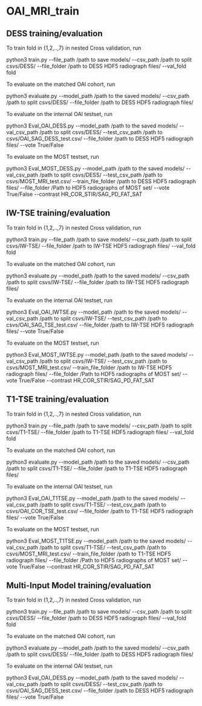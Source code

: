 # OAI_MRI_train

## DESS training/evaluation

To train fold in {1,2,..,7} in nested Cross validation, run

python3 train.py --file_path /path to save models/ --csv_path /path to split csvs/DESS/ --file_folder /path to DESS HDF5 radiograph files/ --val_fold fold

To evaluate on the matched OAI cohort, run

python3 evaluate.py --model_path /path to the saved models/ --csv_path /path to split csvs/DESS/ --file_folder /path to DESS HDF5 radiograph files/ 

To evaluate on the internal OAI testset, run

python3 Eval_OAI_DESS.py --model_path /path to the saved models/ --val_csv_path /path to split csvs/DESS/ --test_csv_path /path to csvs/OAI_SAG_DESS_test.csv/ --file_folder /path to DESS HDF5 radiograph files/ --vote True/False 

To evaluate on the MOST testset, run 

python3 Eval_MOST_DESS.py --model_path /path to the saved models/ --val_csv_path /path to split csvs/DESS/ --test_csv_path /path to csvs/MOST_MRI_test.csv/ --train_file_folder /path to DESS HDF5 radiograph files/ --file_folder /Path to HDF5 radiographs of MOST set/ --vote True/False --contrast HR_COR_STIR/SAG_PD_FAT_SAT

## IW-TSE training/evaluation

To train fold in {1,2,..,7} in nested Cross validation, run

python3 train.py --file_path /path to save models/ --csv_path /path to split csvs/IW-TSE/ --file_folder /path to IW-TSE HDF5 radiograph files/ --val_fold fold

To evaluate on the matched OAI cohort, run

python3 evaluate.py --model_path /path to the saved models/ --csv_path /path to split csvs/IW-TSE/ --file_folder /path to IW-TSE HDF5 radiograph files/ 

To evaluate on the internal OAI testset, run 

python3 Eval_OAI_IWTSE.py --model_path /path to the saved models/ --val_csv_path /path to split csvs/IW-TSE/ --test_csv_path /path to csvs/OAI_SAG_TSE_test.csv/ --file_folder /path to IW-TSE HDF5 radiograph files/ --vote True/False 

To evaluate on the MOST testset, run 

python3 Eval_MOST_IWTSE.py --model_path /path to the saved models/ --val_csv_path /path to split csvs/IW-TSE/ --test_csv_path /path to csvs/MOST_MRI_test.csv/ --train_file_folder /path to IW-TSE HDF5 radiograph files/ --file_folder /Path to HDF5 radiographs of MOST set/ --vote True/False --contrast HR_COR_STIR/SAG_PD_FAT_SAT

## T1-TSE training/evaluation

To train fold in {1,2,..,7} in nested Cross validation, run

python3 train.py --file_path /path to save models/ --csv_path /path to split csvs/T1-TSE/ --file_folder /path to T1-TSE HDF5 radiograph files/ --val_fold fold

To evaluate on the matched OAI cohort, run

python3 evaluate.py --model_path /path to the saved models/ --csv_path /path to split csvs/T1-TSE/ --file_folder /path to T1-TSE HDF5 radiograph files/ 

To evaluate on the internal OAI testset, run 

python3 Eval_OAI_T1TSE.py --model_path /path to the saved models/ --val_csv_path /path to split csvs/T1-TSE/ --test_csv_path /path to csvs/OAI_COR_TSE_test.csv/ --file_folder /path to T1-TSE HDF5 radiograph files/ --vote True/False 

To evaluate on the MOST testset, run 

python3 Eval_MOST_T1TSE.py --model_path /path to the saved models/ --val_csv_path /path to split csvs/T1-TSE/ --test_csv_path /path to csvs/MOST_MRI_test.csv/ --train_file_folder /path to T1-TSE HDF5 radiograph files/ --file_folder /Path to HDF5 radiographs of MOST set/ --vote True/False --contrast HR_COR_STIR/SAG_PD_FAT_SAT


## Multi-Input Model training/evaluation

To train fold in {1,2,..,7} in nested Cross validation, run

python3 train.py --file_path /path to save models/ --csv_path /path to split csvs/DESS/ --file_folder /path to DESS HDF5 radiograph files/ --val_fold fold

To evaluate on the matched OAI cohort, run

python3 evaluate.py --model_path /path to the saved models/ --csv_path /path to split csvs/DESS/ --file_folder /path to DESS HDF5 radiograph files/ 

To evaluate on the internal OAI testset, run

python3 Eval_OAI_DESS.py --model_path /path to the saved models/ --val_csv_path /path to split csvs/DESS/ --test_csv_path /path to csvs/OAI_SAG_DESS_test.csv/ --file_folder /path to DESS HDF5 radiograph files/ --vote True/False 

